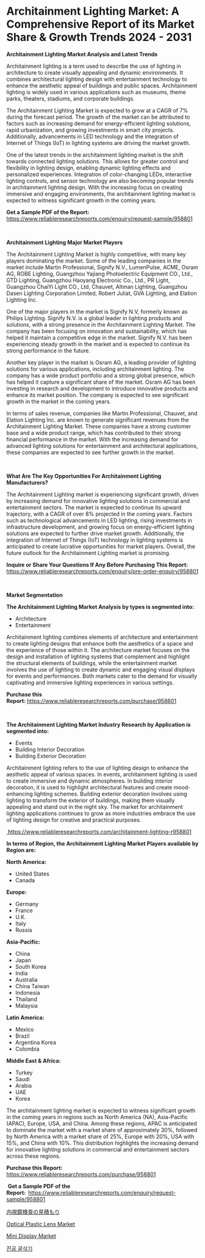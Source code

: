 <p><h1>Architainment Lighting Market: A Comprehensive Report of its Market Share & Growth Trends 2024 - 2031</h1></p><p><strong>Architainment Lighting Market Analysis and Latest Trends</strong></p>
<p><p>Architainment lighting is a term used to describe the use of lighting in architecture to create visually appealing and dynamic environments. It combines architectural lighting design with entertainment technology to enhance the aesthetic appeal of buildings and public spaces. Architainment lighting is widely used in various applications such as museums, theme parks, theaters, stadiums, and corporate buildings.</p><p>The Architainment Lighting Market is expected to grow at a CAGR of 7% during the forecast period. The growth of the market can be attributed to factors such as increasing demand for energy-efficient lighting solutions, rapid urbanization, and growing investments in smart city projects. Additionally, advancements in LED technology and the integration of Internet of Things (IoT) in lighting systems are driving the market growth.</p><p>One of the latest trends in the architainment lighting market is the shift towards connected lighting solutions. This allows for greater control and flexibility in lighting design, enabling dynamic lighting effects and personalized experiences. Integration of color-changing LEDs, interactive lighting controls, and sensor technology are also becoming popular trends in architainment lighting design. With the increasing focus on creating immersive and engaging environments, the architainment lighting market is expected to witness significant growth in the coming years.</p></p>
<p><strong>Get a Sample PDF of the Report:&nbsp;</strong> <a href="https://www.reliableresearchreports.com/enquiry/request-sample/958801">https://www.reliableresearchreports.com/enquiry/request-sample/958801</a></p>
<p>&nbsp;</p>
<p><strong>Architainment Lighting Major Market Players</strong></p>
<p><p>The Architainment Lighting Market is highly competitive, with many key players dominating the market. Some of the leading companies in the market include Martin Professional, Signify N.V., LumenPulse, ACME, Osram AG, ROBE Lighting, Guangzhou Yajiang Photoelectric Equipment CO., Ltd., GTD Lighting, Guangzhou Haoyang Electronic Co., Ltd., PR Light, Guangzhou ChaiYi Light CO., Ltd, Chauvet, Altman Lighting, Guangzhou Dasen Lighting Corporation Limited, Robert Juliat, GVA Lighting, and Elation Lighting Inc.</p><p>One of the major players in the market is Signify N.V, formerly known as Philips Lighting. Signify N.V. is a global leader in lighting products and solutions, with a strong presence in the Architainment Lighting Market. The company has been focusing on innovation and sustainability, which has helped it maintain a competitive edge in the market. Signify N.V. has been experiencing steady growth in the market and is expected to continue its strong performance in the future.</p><p>Another key player in the market is Osram AG, a leading provider of lighting solutions for various applications, including architainment lighting. The company has a wide product portfolio and a strong global presence, which has helped it capture a significant share of the market. Osram AG has been investing in research and development to introduce innovative products and enhance its market position. The company is expected to see significant growth in the market in the coming years.</p><p>In terms of sales revenue, companies like Martin Professional, Chauvet, and Elation Lighting Inc. are known to generate significant revenues from the Architainment Lighting Market. These companies have a strong customer base and a wide product range, which has contributed to their strong financial performance in the market. With the increasing demand for advanced lighting solutions for entertainment and architectural applications, these companies are expected to see further growth in the market.</p></p>
<p>&nbsp;</p>
<p><strong>What Are The Key Opportunities For Architainment Lighting Manufacturers?</strong></p>
<p><p>The Architainment Lighting market is experiencing significant growth, driven by increasing demand for innovative lighting solutions in commercial and entertainment sectors. The market is expected to continue its upward trajectory, with a CAGR of over 8% projected in the coming years. Factors such as technological advancements in LED lighting, rising investments in infrastructure development, and growing focus on energy-efficient lighting solutions are expected to further drive market growth. Additionally, the integration of Internet of Things (IoT) technology in lighting systems is anticipated to create lucrative opportunities for market players. Overall, the future outlook for the Architainment Lighting market is promising.</p></p>
<p><strong>Inquire or Share Your Questions If Any Before Purchasing This Report:</strong> <a href="https://www.reliableresearchreports.com/enquiry/pre-order-enquiry/958801">https://www.reliableresearchreports.com/enquiry/pre-order-enquiry/958801</a></p>
<p>&nbsp;</p>
<p><strong>Market Segmentation</strong></p>
<p><strong>The Architainment Lighting Market Analysis by types is segmented into:</strong></p>
<p><ul><li>Architecture</li><li>Entertainment</li></ul></p>
<p><p>Architainment lighting combines elements of architecture and entertainment to create lighting designs that enhance both the aesthetics of a space and the experience of those within it. The architecture market focuses on the design and installation of lighting systems that complement and highlight the structural elements of buildings, while the entertainment market involves the use of lighting to create dynamic and engaging visual displays for events and performances. Both markets cater to the demand for visually captivating and immersive lighting experiences in various settings.</p></p>
<p><strong>Purchase this Report:&nbsp;</strong><a href="https://www.reliableresearchreports.com/purchase/958801">https://www.reliableresearchreports.com/purchase/958801</a></p>
<p>&nbsp;</p>
<p><strong>The Architainment Lighting Market Industry Research by Application is segmented into:</strong></p>
<p><ul><li>Events</li><li>Building Interior Decoration</li><li>Building Exterior Decoration</li></ul></p>
<p><p>Architainment lighting refers to the use of lighting design to enhance the aesthetic appeal of various spaces. In events, architainment lighting is used to create immersive and dynamic atmospheres. In building interior decoration, it is used to highlight architectural features and create mood-enhancing lighting schemes. Building exterior decoration involves using lighting to transform the exterior of buildings, making them visually appealing and stand out in the night sky. The market for architainment lighting applications continues to grow as more industries embrace the use of lighting design for creative and practical purposes.</p></p>
<p><a href="https://www.reliableresearchreports.com/architainment-lighting-r958801">&nbsp;https://www.reliableresearchreports.com/architainment-lighting-r958801</a></p>
<p><strong>In terms of Region, the Architainment Lighting Market Players available by Region are:</strong></p>
<p>
    <p> <strong> North America: </strong>
        <ul>
            <li>United States</li>
            <li>Canada</li>
        </ul>
        </p> 
    <p> <strong> Europe: </strong>
        <ul>
            <li>Germany</li>
            <li>France</li>
            <li>U.K.</li>
            <li>Italy</li>
            <li>Russia</li>
        </ul>
        </p> 
    <p> <strong> Asia-Pacific: </strong>
        <ul>
            <li>China</li>
            <li>Japan</li>
            <li>South Korea</li>
            <li>India</li>
            <li>Australia</li>
            <li>China Taiwan</li>
            <li>Indonesia</li>
            <li>Thailand</li>
            <li>Malaysia</li>
        </ul>
        </p> 
    <p> <strong> Latin America: </strong>
        <ul>
            <li>Mexico</li>
            <li>Brazil</li>
            <li>Argentina Korea</li>
            <li>Colombia</li>
        </ul>
        </p> 
    <p> <strong> Middle East & Africa: </strong>
        <ul>
            <li>Turkey</li>
            <li>Saudi</li>
            <li>Arabia</li>
            <li>UAE</li>
            <li>Korea</li>
        </ul>
    </p>
    </p>
<p><p>The architainment lighting market is expected to witness significant growth in the coming years in regions such as North America (NA), Asia-Pacific (APAC), Europe, USA, and China. Among these regions, APAC is anticipated to dominate the market with a market share of approximately 30%, followed by North America with a market share of 25%, Europe with 20%, USA with 15%, and China with 10%. This distribution highlights the increasing demand for innovative lighting solutions in commercial and entertainment sectors across these regions.</p></p>
<p><strong>Purchase this Report: </strong><a href="https://www.reliableresearchreports.com/purchase/958801">https://www.reliableresearchreports.com/purchase/958801</a></p>
<p>&nbsp;<strong>Get a Sample PDF of the Report:&nbsp;&nbsp;</strong><a href="https://www.reliableresearchreports.com/enquiry/request-sample/958801">https://www.reliableresearchreports.com/enquiry/request-sample/958801</a></p>
<p><strong></strong></p>
<p><p><a href="https://medium.com/@jacksonwiza1924/%E5%86%85%E8%A6%96%E9%8F%A1%E6%A4%9C%E6%9F%BB%E6%89%8B%E9%A0%86%E3%81%AE%E8%A6%8B%E7%A9%8D%E3%82%82%E3%82%8A%E5%B8%82%E5%A0%B4%E5%B1%95%E6%9C%9B%E3%81%A8%E4%BA%88%E6%B8%AC-2024%E5%B9%B4%E3%81%8B%E3%82%892031%E5%B9%B4%E3%81%BE%E3%81%A7-2e90baf4c2c4">内視鏡検査の見積もり</a></p><p><a href="https://github.com/Airanohannonzb68e5pb53oc1/Market-Research-Report-List-3/blob/main/optical-plastic-lens-market.md">Optical Plastic Lens Market</a></p><p><a href="https://github.com/fiixsa/Market-Research-Report-List-3/blob/main/mini-display-market.md">Mini Display Market</a></p><p><a href="https://github.com/chupp85/Market-Research-Report-List-1/blob/main/6680774159237.md">진공 굴삭기</a></p></p>